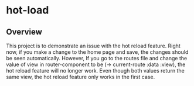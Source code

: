 # hot-load


## Overview

This project is to demonstrate an issue with the hot reload feature. Right now, if you make a change to the home page and save, the changes should be seen automatically. However, If you go to the routes file and change the value of view in router-component to be (-> current-route :data :view), the hot reload feature will no longer work. Even though both values return the same view, the hot reload feature only works in the first case.

